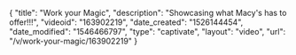 {
    "title": "Work your Magic",
    "description": "Showcasing what Macy's has to offer!!!",
    "videoid": "163902219",
    "date_created": "1526144454",
    "date_modified": "1546466797",
    "type": "captivate",
    "layout": "video",
    "url": "\/v\/work-your-magic\/163902219"
}